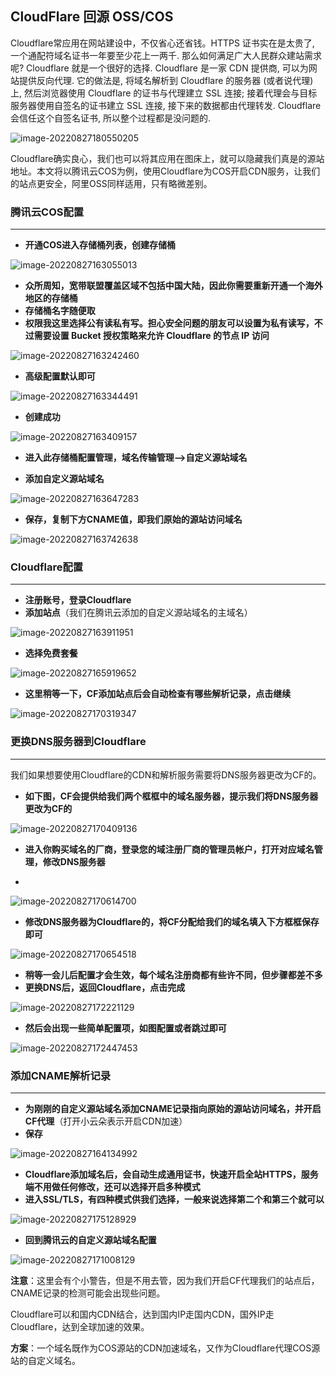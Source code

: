 ##  CloudFlare 回源 OSS/COS

Cloudflare常应用在网站建设中，不仅省心还省钱。HTTPS 证书实在是太贵了, 一个通配符域名证书一年要至少花上一两千. 那么如何满足广大人民群众建站需求呢? Cloudflare 就是一个很好的选择. Cloudflare 是一家 CDN 提供商, 可以为网站提供反向代理. 它的做法是, 将域名解析到 Cloudflare 的服务器 (或者说代理) 上, 然后浏览器使用 Cloudflare 的证书与代理建立 SSL 连接; 接着代理会与目标服务器使用自签名的证书建立 SSL 连接, 接下来的数据都由代理转发. Cloudflare 会信任这个自签名证书, 所以整个过程都是没问题的.

![image-20220827180550205](https://pic.xinsong.xyz/img/202208271805226.png)

Cloudflare确实良心，我们也可以将其应用在图床上，就可以隐藏我们真是的源站地址。本文将以腾讯云COS为例，使用Cloudflare为COS开启CDN服务，让我们的站点更安全，阿里OSS同样适用，只有略微差别。



### 腾讯云COS配置

---

* **开通COS进入存储桶列表，创建存储桶**

![image-20220827163055013](https://pic.xinsong.xyz/img/202208271631261.png)

* **众所周知，宽带联盟覆盖区域不包括中国大陆，因此你需要重新开通一个海外地区的存储桶**
* **存储桶名字随便取**
* **权限我这里选择公有读私有写。担心安全问题的朋友可以设置为私有读写，不过需要设置 Bucket 授权策略来允许 Cloudflare 的节点 IP 访问**

![image-20220827163242460](https://pic.xinsong.xyz/img/202208271632529.png)

* **高级配置默认即可**

![image-20220827163344491](https://pic.xinsong.xyz/img/202208271633553.png)

* **创建成功**

![image-20220827163409157](https://pic.xinsong.xyz/img/202208271634209.png)

* **进入此存储桶配置管理，域名传输管理—>自定义源站域名**

* **添加自定义源站域名**

![image-20220827163647283](https://pic.xinsong.xyz/img/202208271636454.png)

* **保存，复制下方CNAME值，即我们原始的源站访问域名**

![image-20220827163742638](https://pic.xinsong.xyz/img/202208271637702.png)



### Cloudflare配置

---

* **注册账号，登录Cloudflare**
* **添加站点**（我们在腾讯云添加的自定义源站域名的主域名）

![image-20220827163911951](https://pic.xinsong.xyz/img/202208271639085.png)

* **选择免费套餐**

![image-20220827165919652](https://pic.xinsong.xyz/img/202208271659806.png)

* **这里稍等一下，CF添加站点后会自动检查有哪些解析记录，点击继续**

![image-20220827170319347](https://pic.xinsong.xyz/img/202208271703492.png)



### 更换DNS服务器到Cloudflare

---

我们如果想要使用Cloudflare的CDN和解析服务需要将DNS服务器更改为CF的。



* **如下图，CF会提供给我们两个框框中的域名服务器，提示我们将DNS服务器更改为CF的**

![image-20220827170409136](https://pic.xinsong.xyz/img/202208271704281.png)

* **进入你购买域名的厂商，登录您的域注册厂商的管理员帐户，打开对应域名管理，修改DNS服务器**

* 

![image-20220827170614700](https://pic.xinsong.xyz/img/202208271706746.png)

* **修改DNS服务器为Cloudflare的，将CF分配给我们的域名填入下方框框保存即可**

![image-20220827170654518](https://pic.xinsong.xyz/img/202208271706562.png)



* **稍等一会儿后配置才会生效，每个域名注册商都有些许不同，但步骤都差不多**
* **更换DNS后，返回Cloudflare，点击完成**

![image-20220827172221129](https://pic.xinsong.xyz/img/202208271722211.png)

* **然后会出现一些简单配置项，如图配置或者跳过即可**

![image-20220827172447453](https://pic.xinsong.xyz/img/202208271724554.png)



### 添加CNAME解析记录

---

* **为刚刚的自定义源站域名添加CNAME记录指向原始的源站访问域名，并开启CF代理**（打开小云朵表示开启CDN加速）
* **保存**

![image-20220827164134992](https://pic.xinsong.xyz/img/202208271641025.png)

* **Cloudflare添加域名后，会自动生成通用证书，快速开启全站HTTPS，服务端不用做任何修改，还可以选择开启多种模式**
* **进入SSL/TLS，有四种模式供我们选择，一般来说选择第二个和第三个就可以**

![image-20220827175128929](https://pic.xinsong.xyz/img/202208271751064.png)

* **回到腾讯云的自定义源站域名配置**

![image-20220827171008129](https://pic.xinsong.xyz/img/202208271710176.png)

**注意**：这里会有个小警告，但是不用去管，因为我们开启CF代理我们的站点后，CNAME记录的检测可能会出现些问题。



Cloudflare可以和国内CDN结合，达到国内IP走国内CDN，国外IP走Cloudflare，达到全球加速的效果。



**方案**：一个域名既作为COS源站的CDN加速域名，又作为Cloudflare代理COS源站的自定义域名。

